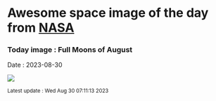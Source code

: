
# Awesome space image of the day from [NASA](https://api.nasa.gov/)

### Today image : Full Moons of August
Date : 2023-08-30

![](https://apod.nasa.gov/apod/image/2308/GianniTumino_SturgeonMoon_Palette_JPG_LOGO_1024.jpg)

<small>Latest update : Wed Aug 30 07:11:13 2023</small>
        